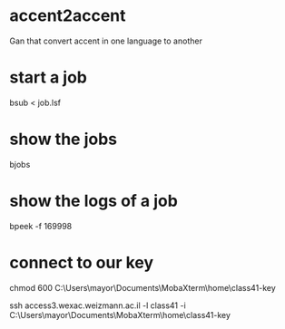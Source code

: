 # accent2accent
Gan that convert accent in one language to another

# start a job
bsub < job.lsf 

# show the jobs
bjobs

# show the logs of a job
bpeek -f 169998


# connect to our key 
chmod 600 C:\\Users\\mayor\\Documents\\MobaXterm\\home\\class41-key

ssh access3.wexac.weizmann.ac.il -l class41 -i C:\\Users\\mayor\\Documents\\MobaXterm\\home\\class41-key